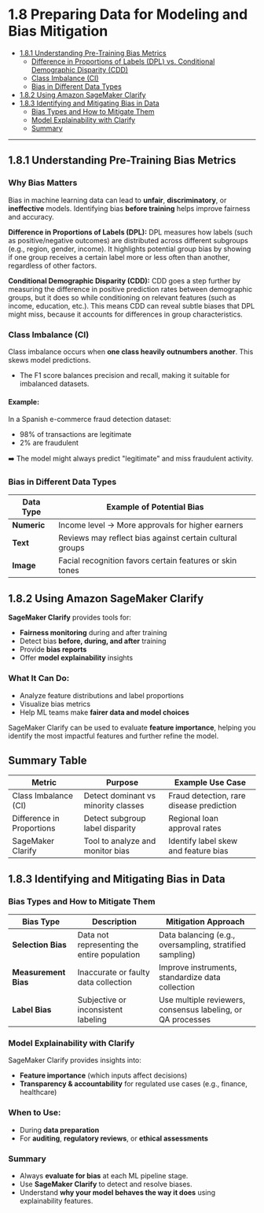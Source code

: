 # 1.8 Preparing Data for Modeling and Bias Mitigation

- [1.8.1 Understanding Pre-Training Bias Metrics](#181-understanding-pre-training-bias-metrics)
  - [Difference in Proportions of Labels (DPL) vs. Conditional Demographic Disparity (CDD)](#difference-in-proportions-of-labels-dpl-conditional-demographic-disparity-cdd)
  - [Class Imbalance (CI)](#class-imbalance-ci)
  - [Bias in Different Data Types](#bias-in-different-data-types)
- [1.8.2 Using Amazon SageMaker Clarify](#182-using-amazon-sagemaker-clarify)
- [1.8.3 Identifying and Mitigating Bias in Data](#183-identifying-and-mitigating-bias-in-data)
  - [Bias Types and How to Mitigate Them](#bias-types-and-how-to-mitigate-them)
  - [Model Explainability with Clarify](#model-explainability-with-clarify)
  - [Summary](#summary)

---

## 1.8.1 Understanding Pre-Training Bias Metrics

### Why Bias Matters
Bias in machine learning data can lead to **unfair**, **discriminatory**, or **ineffective** models. Identifying bias **before training** helps improve fairness and accuracy.

**Difference in Proportions of Labels (DPL):**
DPL measures how labels (such as positive/negative outcomes) are distributed across different subgroups (e.g., region, gender, income). It highlights potential group bias by showing if one group receives a certain label more or less often than another, regardless of other factors.

**Conditional Demographic Disparity (CDD):**
CDD goes a step further by measuring the difference in positive prediction rates between demographic groups, but it does so while conditioning on relevant features (such as income, education, etc.). This means CDD can reveal subtle biases that DPL might miss, because it accounts for differences in group characteristics.

### Class Imbalance (CI)

Class imbalance occurs when **one class heavily outnumbers another**. This skews model predictions.

- The F1 score balances precision and recall, making it suitable for imbalanced datasets. 

#### Example:
In a Spanish e-commerce fraud detection dataset:
- 98% of transactions are legitimate
- 2% are fraudulent

➡️ The model might always predict "legitimate" and miss fraudulent activity.

###  Bias in Different Data Types

| Data Type     | Example of Potential Bias                                   |
|---------------|-------------------------------------------------------------|
| **Numeric**    | Income level → More approvals for higher earners            |
| **Text**       | Reviews may reflect bias against certain cultural groups    |
| **Image**      | Facial recognition favors certain features or skin tones    |

## 1.8.2 Using Amazon SageMaker Clarify

**SageMaker Clarify** provides tools for:
- **Fairness monitoring** during and after training
- Detect bias **before, during, and after** training
- Provide **bias reports**
- Offer **model explainability** insights

### What It Can Do:
- Analyze feature distributions and label proportions
- Visualize bias metrics
- Help ML teams make **fairer data and model choices**

SageMaker Clarify can be used to evaluate **feature importance**, helping you identify the most impactful features and further refine the model.

## Summary Table

| Metric                        | Purpose                              | Example Use Case                         |
|------------------------------|--------------------------------------|------------------------------------------|
| Class Imbalance (CI)         | Detect dominant vs minority classes  | Fraud detection, rare disease prediction |
| Difference in Proportions    | Detect subgroup label disparity      | Regional loan approval rates             |
| SageMaker Clarify            | Tool to analyze and monitor bias     | Identify label skew and feature bias     |

## 1.8.3 Identifying and Mitigating Bias in Data

### Bias Types and How to Mitigate Them

| Bias Type         | Description | Mitigation Approach |
|-------------------|-------------|----------------------|
| **Selection Bias** | Data not representing the entire population | Data balancing (e.g., oversampling, stratified sampling) |
| **Measurement Bias** | Inaccurate or faulty data collection | Improve instruments, standardize data collection |
| **Label Bias**     | Subjective or inconsistent labeling | Use multiple reviewers, consensus labeling, or QA processes |

###  Model Explainability with Clarify

SageMaker Clarify provides insights into:
- **Feature importance** (which inputs affect decisions)
- **Transparency & accountability** for regulated use cases (e.g., finance, healthcare)

### When to Use:
- During **data preparation**
- For **auditing**, **regulatory reviews**, or **ethical assessments**

### Summary

- Always **evaluate for bias** at each ML pipeline stage.
- Use **SageMaker Clarify** to detect and resolve biases.
- Understand **why your model behaves the way it does** using explainability features.
